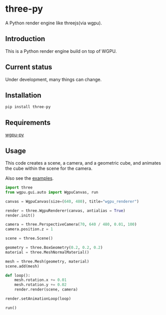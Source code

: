 # three-py

A Python render engine like threejs(via wgpu).

## Introduction

This is a Python render engine build on top of WGPU.

## Current status

Under development, many things can change.

## Installation

```
pip install three-py
```

## Requirements

[wgpu-py](https://github.com/pygfx/wgpu-py)

## Usage

This code creates a scene, a camera, and a geometric cube, and animates the cube within the scene for the camera.

Also see the [examples](./examples/).

```Python
import three
from wgpu.gui.auto import WgpuCanvas, run

canvas = WgpuCanvas(size=(640, 480), title="wgpu_renderer")

render = three.WgpuRenderer(canvas, antialias = True)
render.init()

camera = three.PerspectiveCamera(70, 640 / 480, 0.01, 100)
camera.position.z = 1

scene = three.Scene()

geometry = three.BoxGeometry(0.2, 0.2, 0.2)
material = three.MeshNormalMaterial()

mesh = three.Mesh(geometry, material)
scene.add(mesh)

def loop():
    mesh.rotation.x += 0.01
    mesh.rotation.y += 0.02
    render.render(scene, camera)

render.setAnimationLoop(loop)

run()
```

